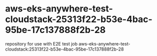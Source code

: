 # aws-eks-anywhere-test-cloudstack-25313f22-b53e-4bac-95be-17c137888f2b-28
repository for use with E2E test job aws-eks-anywhere-test-cloudstack:25313f22-b53e-4bac-95be-17c137888f2b-28
